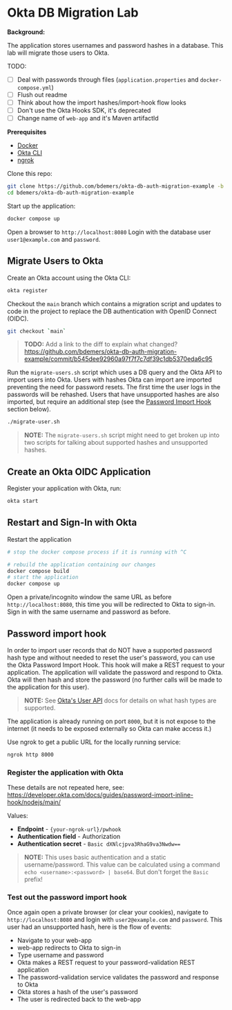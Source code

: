 Okta DB Migration Lab
=====================

**Background:**

The application stores usernames and password hashes in a database. This lab will migrate those users to Okta.

TODO:
- [ ] Deal with passwords through files (`application.properties` and `docker-compose.yml`)
- [ ] Flush out readme
- [ ] Think about how the import hashes/import-hook flow looks
- [ ] Don't use the Okta Hooks SDK, it's deprecated
- [ ] Change name of `web-app` and it's Maven artifactId

**Prerequisites** 
- [Docker](https://docs.docker.com/get-docker/)
- [Okta CLI](https://cli.okta.com/)
- [ngrok](https://ngrok.com/download)

Clone this repo:

```bash
git clone https://github.com/bdemers/okta-db-auth-migration-example -b db-users
cd bdemers/okta-db-auth-migration-example
```

Start up the application:

```bash
docker compose up
```

Open a browser to `http://localhost:8080`
Login with the database user `user1@example.com` and `password`.

## Migrate Users to Okta

Create an Okta account using the Okta CLI:

```bash
okta register
```

Checkout the `main` branch which contains a migration script and updates to code in the project to replace the DB 
authentication with OpenID Connect (OIDC).

```bash
git checkout `main`
```

> **TODO:** Add a link to the diff to explain what changed? 
> https://github.com/bdemers/okta-db-auth-migration-example/commit/b545dee92960a97f7f7c7df39c1db5370eda6c95

Run the `migrate-users.sh` script which uses a DB query and the Okta API to import users into Okta.
Users with hashes Okta can import are imported preventing the need for password resets. The first time the user logs
in the passwords will be rehashed.  Users that have unsupported hashes are also imported, but require an additional step
(see the [Password Import Hook](#password-import-hook) section below).

```bash
./migrate-user.sh
```

> **NOTE:** The `migrate-users.sh` script might need to get broken up into two scripts for talking about supported hashes
and unsupported hashes.

## Create an Okta OIDC Application

Register your application with Okta, run:

```bash
okta start
```

## Restart and Sign-In with Okta

Restart the application

```bash
# stop the docker compose process if it is running with ^C

# rebuild the application containing our changes
docker compose build
# start the application
docker compose up
```

Open a private/incognito window the same URL as before `http://localhost:8080`, this time you will be redirected to Okta
to sign-in.  Sign in with the same username and password as before.

## Password import hook

In order to import user records that do NOT have a supported password hash type and without needed to reset the user's
password, you can use the Okta Password Import Hook. This hook will make a REST request to your application. The 
application will validate the password and respond to Okta.  Okta will then hash and store the password (no further 
calls will be made to the application for this user).

> **NOTE:** See [Okta's User API](https://developer.okta.com/docs/reference/api/users/#hashed-password-object) docs for details on what hash types are supported.

The application is already running on port `8000`, but it is not expose to the internet (it needs to be exposed externally so Okta can make access it.)

Use ngrok to get a public URL for the locally running service:

```bash
ngrok http 8000
```

### Register the application with Okta 

These details are not repeated here, see: https://developer.okta.com/docs/guides/password-import-inline-hook/nodejs/main/

Values:
- **Endpoint** - `{your-ngrok-url}/pwhook`
- **Authentication field** - Authorization
- **Authentication secret** - `Basic dXNlcjpva3RhaG9va3Nwdw==`

> **NOTE:** This uses basic authentication and a static username/password. This value can be calculated using a command `echo <username>:<password> | base64`. But don't forget the `Basic ` prefix!

### Test out the password import hook

Once again open a private browser (or clear your cookies), navigate to `http://localhost:8080` and login with `user2@example.com` and `password`.
This user had an unsupported hash, here is the flow of events:

- Navigate to your web-app
- web-app redirects to Okta to sign-in
- Type username and password
- Okta makes a REST request to your password-validation REST application
- The password-validation service validates the password and response to Okta
- Okta stores a hash of the user's password
- The user is redirected back to the web-app

